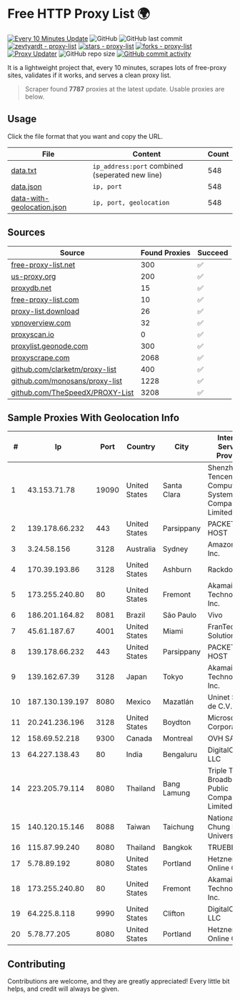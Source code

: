
# Free HTTP Proxy List 🌍

[![Every 10 Minutes Update](https://github.com/mertguvencli/http-proxy-list/actions/workflows/main.yml/badge.svg?branch=main)](https://github.com/mertguvencli/http-proxy-list/actions/workflows/main.yml)
![GitHub](https://img.shields.io/github/license/mertguvencli/http-proxy-list)
![GitHub last commit](https://img.shields.io/github/last-commit/mertguvencli/http-proxy-list)
[![zevtyardt - proxy-list](https://img.shields.io/static/v1?label=zevtyardt&message=proxy-list&color=blue&logo=github)](https://github.com/zevtyardt/proxy-list "Go to GitHub repo")
[![stars - proxy-list](https://img.shields.io/github/stars/zevtyardt/proxy-list?style=social)](https://github.com/zevtyardt/proxy-list)
[![forks - proxy-list](https://img.shields.io/github/forks/zevtyardt/proxy-list?style=social)](https://github.com/zevtyardt/proxy-list)
[![Proxy Updater](https://github.com/zevtyardt/proxy-list/workflows/Proxy%20Updater/badge.svg)](https://github.com/zevtyardt/proxy-list/actions?query=workflow:"Proxy+Updater")
![GitHub repo size](https://img.shields.io/github/repo-size/zevtyardt/proxy-list)
[![GitHub commit activity](https://img.shields.io/github/commit-activity/m/zevtyardt/proxy-list?logo=commits)](https://github.com/zevtyardt/proxy-list/commits/main)

It is a lightweight project that, every 10 minutes, scrapes lots of free-proxy sites, validates if it works, and serves a clean proxy list.

> Scraper found **7787** proxies at the latest update. Usable proxies are below.

## Usage

Click the file format that you want and copy the URL.

|File|Content|Count|
|----|-------|-----|
|[data.txt](https://raw.githubusercontent.com/mertguvencli/http-proxy-list/main/proxy-list/data.txt)|`ip_address:port` combined (seperated new line)|548|
|[data.json](https://raw.githubusercontent.com/mertguvencli/http-proxy-list/main/proxy-list/data.json)|`ip, port`|548|
|[data-with-geolocation.json](https://raw.githubusercontent.com/mertguvencli/http-proxy-list/main/proxy-list/data-with-geolocation.json)|`ip, port, geolocation`|548|

## Sources

|Source|Found Proxies|Succeed|
|------|-------------|-------|
|[free-proxy-list.net](https://free-proxy-list.net)|300|✅|
|[us-proxy.org](https://www.us-proxy.org)|200|✅|
|[proxydb.net](http://proxydb.net)|15|✅|
|[free-proxy-list.com](https://free-proxy-list.com/?page=&port=&type%5B%5D=http&type%5B%5D=https&up_time=0&search=Search)|10|✅|
|[proxy-list.download](https://www.proxy-list.download/HTTP)|26|✅|
|[vpnoverview.com](https://vpnoverview.com/privacy/anonymous-browsing/free-proxy-servers)|32|✅|
|[proxyscan.io](https://www.proxyscan.io)|0|✅|
|[proxylist.geonode.com](https://proxylist.geonode.com/api/proxy-list?limit=300&page=1&sort_by=lastChecked&sort_type=desc&protocols=http,https)|300|✅|
|[proxyscrape.com](https://api.proxyscrape.com/v2/?request=displayproxies&protocol=http&timeout=10000&country=all&ssl=all&anonymity=all)|2068|✅|
|[github.com/clarketm/proxy-list](https://raw.githubusercontent.com/clarketm/proxy-list/master/proxy-list-raw.txt)|400|✅|
|[github.com/monosans/proxy-list](https://raw.githubusercontent.com/monosans/proxy-list/main/proxies/http.txt)|1228|✅|
|[github.com/TheSpeedX/PROXY-List](https://raw.githubusercontent.com/TheSpeedX/PROXY-List/master/http.txt)|3208|✅|


## Sample Proxies With Geolocation Info

|#|Ip|Port|Country|City|Internet Service Provider|
|-|--|----|-------|----|-------------------------|
|1|43.153.71.78|19090|United States|Santa Clara|Shenzhen Tencent Computer Systems Company Limited|
|2|139.178.66.232|443|United States|Parsippany|PACKET-HOST|
|3|3.24.58.156|3128|Australia|Sydney|Amazon.com, Inc.|
|4|170.39.193.86|3128|United States|Ashburn|Rackdog, LLC|
|5|173.255.240.80|80|United States|Fremont|Akamai Technologies, Inc.|
|6|186.201.164.82|8081|Brazil|São Paulo|Vivo|
|7|45.61.187.67|4001|United States|Miami|FranTech Solutions|
|8|139.178.66.232|443|United States|Parsippany|PACKET-HOST|
|9|139.162.67.39|3128|Japan|Tokyo|Akamai Technologies, Inc.|
|10|187.130.139.197|8080|Mexico|Mazatlán|Uninet S.A. de C.V.|
|11|20.241.236.196|3128|United States|Boydton|Microsoft Corporation|
|12|158.69.52.218|9300|Canada|Montreal|OVH SAS|
|13|64.227.138.43|80|India|Bengaluru|DigitalOcean, LLC|
|14|223.205.79.114|8080|Thailand|Bang Lamung|Triple T Broadband Public Company Limited|
|15|140.120.15.146|8088|Taiwan|Taichung|National Chung Hsing University|
|16|115.87.99.240|8080|Thailand|Bangkok|TRUEBB|
|17|5.78.89.192|8080|United States|Portland|Hetzner Online GmbH|
|18|173.255.240.80|80|United States|Fremont|Akamai Technologies, Inc.|
|19|64.225.8.118|9990|United States|Clifton|DigitalOcean, LLC|
|20|5.78.77.205|8080|United States|Portland|Hetzner Online GmbH|



## Contributing

Contributions are welcome, and they are greatly appreciated! Every
little bit helps, and credit will always be given.

